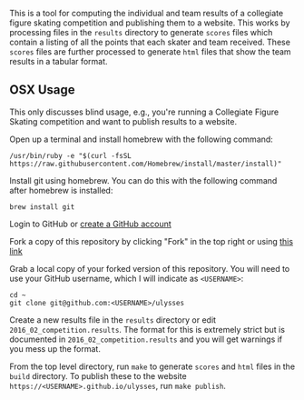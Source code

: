 This is a tool for computing the individual and team results of a collegiate figure skating competition and publishing them to a website. This works by processing files in the `results` directory to generate `scores` files which contain a listing of all the points that each skater and team received. These `scores` files are further processed to generate `html` files that show the team results in a tabular format.

## OSX Usage
This only discusses blind usage, e.g., you're running a Collegiate Figure Skating competition and want to publish results to a website.

Open up a terminal and install homebrew with the following command:

```
/usr/bin/ruby -e "$(curl -fsSL https://raw.githubusercontent.com/Homebrew/install/master/install)"
```

Install git using homebrew. You can do this with the following command after homebrew is installed:

```
brew install git
```

Login to GitHub or [create a GitHub account](https://github.com/join?source=header-home)

Fork a copy of this repository by clicking "Fork" in the top right or using [this link](https://github.com/seldridge/ulysses#fork-destination-box)

Grab a local copy of your forked version of this repository. You will need to use your GitHub username, which I will indicate as `<USERNAME>`:

```
cd ~
git clone git@github.com:<USERNAME>/ulysses
```

Create a new results file in the `results` directory or edit `2016_02_competition.results`. The format for this is extremely strict but is documented in `2016_02_competition.results` and you will get warnings if you mess up the format.

From the top level directory, run `make` to generate `scores` and `html` files in the `build` directory. To publish these to the website `https://<USERNAME>.github.io/ulysses`, run `make publish`.
